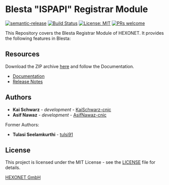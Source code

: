 # Blesta "ISPAPI" Registrar Module

[![semantic-release](https://img.shields.io/badge/%20%20%F0%9F%93%A6%F0%9F%9A%80-semantic--release-e10079.svg)](https://github.com/semantic-release/semantic-release)
[![Build Status](https://github.com/centralnicgroup-opensource/rtldev-middleware-blesta-ispapi-registrar/workflows/Release/badge.svg?branch=master)](https://github.com/centralnicgroup-opensource/rtldev-middleware-blesta-ispapi-registrar/workflows/Release/badge.svg?branch=master)
[![License: MIT](https://img.shields.io/badge/License-MIT-blue.svg)](https://opensource.org/licenses/MIT)
[![PRs welcome](https://img.shields.io/badge/PRs-welcome-brightgreen.svg)](https://github.com/hexonet/php-sdk/blob/master/CONTRIBUTING.md)

This Repository covers the Blesta Registrar Module of HEXONET. It provides the following features in Blesta:

## Resources

Download the ZIP archive [here](https://github.com/centralnicgroup-opensource/rtldev-middleware-blesta-ispapi-registrar/raw/master/blesta-ispapi-registrar-latest.zip) and follow the Documentation.

- [Documentation](https://centralnic-reseller.github.io/centralnic-reseller/docs/hexonet/blesta/)
- [Release Notes](https://github.com/centralnicgroup-opensource/rtldev-middleware-blesta-ispapi-registrar/releases)

## Authors

- **Kai Schwarz** - _development_ - [KaiSchwarz-cnic](https://github.com/kaischwarz-cnic)
- **Asif Nawaz** - _development_ - [AsifNawaz-cnic](https://github.com/asifnawaz-cnic)

Former Authors:

- **Tulasi Seelamkurthi** - [tulsi91](//github.com/tulsi91)

## License

This project is licensed under the MIT License - see the [LICENSE](https://github.com/centralnicgroup-opensource/rtldev-middleware-blesta-ispapi-registrar/blob/master/LICENSE) file for details.

[HEXONET GmbH](https://hexonet.net)
